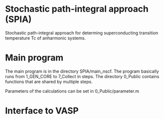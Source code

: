 # Stochastic path-integral approach (SPIA)
Stochastic path-integral approach for determing superconducting transition temperature Tc of anharmonic systems.

# Main program
The main program is in the directory SPIA/main_nscf. 
The program basically runs from 1_GEN_CORE to 7_Collect in steps.
The directory 0_Public contains functions that are shared by multiple steps.

Parameters of the calculations can be set in 0_Public/parameter.m

# Interface to VASP
